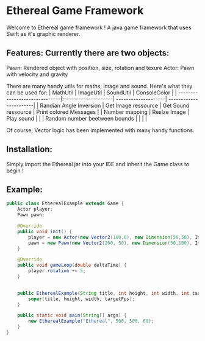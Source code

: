# Ethereal Game Framework
Welcome to Ethereal game framework ! A java game framework that uses Swift as it's graphic renderer.

## Features: Currently there are two objects:
Pawn: Rendered object with position, size, rotation and texure
Actor: Pawn with velocity and gravity

There are many handy utils for maths, image and sound. Here's what they can be used for:
| MathUtil                      | ImageUtil           | SoundUtil           |  ConsoleColor           |
| ------------------------------|:--------------------| --------------------|  -----------------------|
| Randian Angle Inversion       | Get Image ressource | Get Sound ressource |  Print colored Messages |
| Number mapping                | Resize Image        | Play sound          |                         |
| Random number beetween bounds |                     |                     |                         |

Of course, Vector logic has been implemented with many handy functions.

## Installation:

Simply import the Ethereal jar into your IDE and inherit the Game class to begin !

## Example:

```java
public class EtherealExample extends Game {
    Actor player;
    Pawn pawn;

    @Override
    public void init() {
        player = new Actor(new Vector2(100,0), new Dimension(50,50), ImageUtil.getImageRessource("Placeholder.png", this.getClass()), "player", 2, true);
        pawn = new Pawn(new Vector2(200, 50), new Dimension(50,100), ImageUtil.getImageRessource("Placeholder.png", this.getClass()), "pawn", 1);
    }

    @Override
    public void gameLoop(double deltaTime) {
        player.rotation += 5;
    }
    

    public EtherealExample(String title, int height, int width, int targetFps) {
        super(title, height, width, targetFps);
    }

    public static void main(String[] args) {
        new EtherealExample("Ethereal", 500, 500, 60);
    }
}
```
